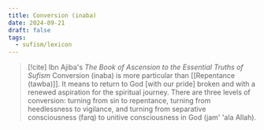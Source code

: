 ```yaml
---
title: Conversion (inaba)
date: 2024-09-21
draft: false
tags:
  - sufism/lexicon
---
```


> [!cite] Ibn Ajiba's *The Book of Ascension to the Essential Truths of Sufism*
> Conversion (inaba) is more particular than [[Repentance (tawba)]]. It means to return to God [with our pride] broken and with a renewed aspiration for the spiritual journey. There are three levels of conversion: turning from sin to repentance, turning from heedlessness to vigilance, and turning from separative consciousness (farq) to unitive consciousness in God (jam' 'ala Allah).

